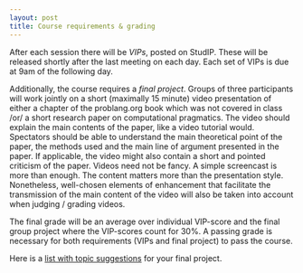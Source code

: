 ```yaml
---
layout: post
title: Course requirements & grading 
---
```


After each session there will be *VIPs*, posted on StudIP. These will be released shortly after the last meeting on each day. Each set of VIPs is due at 9am of the following day.

Additionally, the course requires a *final project*. Groups of three participants will work jointly on a short (maximally 15 minute) video presentation of either a chapter of the problang.org book which was not covered in class /or/ a short research paper on computational pragmatics. The video should explain the main contents of the paper, like a video tutorial would. Spectators should be able to understand the main theoretical point of the paper, the methods used and the main line of argument presented in the paper. If applicable, the video might also contain a short and pointed criticism of the paper. Videos need not be fancy. A simple screencast is more than enough. The content matters more than the presentation style. Nonetheless, well-chosen elements of enhancement that facilitate the transmission of the main content of the video will also be taken into account when judging / grading videos.

The final grade will be an average over individual VIP-score and the final group project where the VIP-scores count for 30%. A passing grade is necessary for both requirements (VIPs and final project) to pass the course.

Here is a [list with topic suggestions](docs/paper-suggestions.pdf) for your final project.

